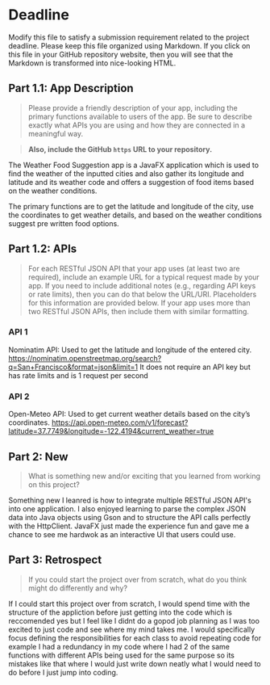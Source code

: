 # Deadline

Modify this file to satisfy a submission requirement related to the project
deadline. Please keep this file organized using Markdown. If you click on
this file in your GitHub repository website, then you will see that the
Markdown is transformed into nice-looking HTML.

## Part 1.1: App Description

> Please provide a friendly description of your app, including
> the primary functions available to users of the app. Be sure to
> describe exactly what APIs you are using and how they are connected
> in a meaningful way.

> **Also, include the GitHub `https` URL to your repository.**

The Weather Food Suggestion app is a JavaFX application which is used to find the weather of the inputted cities and also gather its longitude and latitude and its weather code and offers a suggestion of food items based on the weather conditions.

The primary functions are to get the latitude and longitude of the city, use the coordinates to get weather details, and based on the weather conditions suggest pre written food options.

## Part 1.2: APIs

> For each RESTful JSON API that your app uses (at least two are required),
> include an example URL for a typical request made by your app. If you
> need to include additional notes (e.g., regarding API keys or rate
> limits), then you can do that below the URL/URI. Placeholders for this
> information are provided below. If your app uses more than two RESTful
> JSON APIs, then include them with similar formatting.

### API 1

Nominatim API: Used to get the latitude and longitude of the entered city.
https://nominatim.openstreetmap.org/search?q=San+Francisco&format=json&limit=1
It does not require an API key but has rate limits and is 1 request per second

### API 2

Open-Meteo API: Used to get current weather details based on the city’s coordinates.
https://api.open-meteo.com/v1/forecast?latitude=37.7749&longitude=-122.4194&current_weather=true




## Part 2: New

> What is something new and/or exciting that you learned from working
> on this project?

Something new I leanred is how to integrate multiple RESTful JSON API's into one application. I also enjoyed learning to parse the complex JSON data into Java objects using Gson and to structure the API calls perfectly with the HttpClient. JavaFX just made the experience fun and gave me a chance to see me hardwok as an interactive UI that users could use.

## Part 3: Retrospect

> If you could start the project over from scratch, what do
> you think might do differently and why?

If I could start this project over from scratch, I would spend time with the structure of the appliction before just getting into the code which is reccomended yes but I feel like I didnt do a gopod job planning as I was too excited to just code and see where my mind takes me. I would specifically focus defining the responsibilities for each class to avoid repeating code for example I had a redundancy in my code where I had 2 of the same functions with different APIs being used for the same purpose so its mistakes like that where I would just write down neatly what I would need to do before I just jump into coding.
